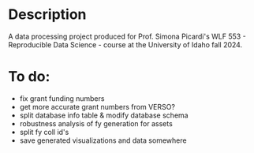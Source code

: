 # Description
A data processing project produced for Prof. Simona Picardi's WLF 553 - Reproducible Data Science - course at the University of Idaho fall 2024.

# To do:
- fix grant funding numbers
- get more accurate grant numbers from VERSO?
- split database info table & modify database schema
- robustness analysis of fy generation for assets
- split fy coll id's
- save generated visualizations and data somewhere